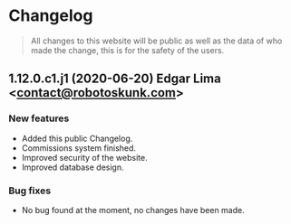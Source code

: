 # Changelog
> All changes to this website will be public as well as the data of who made the change, this is for the safety of the users.
## 1.12.0.c1.j1 (2020-06-20) Edgar Lima \<contact@robotoskunk.com>
### New features
* Added this public Changelog.
* Commissions system finished.
* Improved security of the website.
* Improved database design.
### Bug fixes
* No bug found at the moment, no changes have been made.
